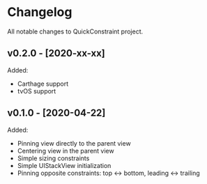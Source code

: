 # Changelog

All notable changes to QuickConstraint project.

## v0.2.0 - [2020-xx-xx]

Added:
* Carthage support
* tvOS support

## v0.1.0 - [2020-04-22]

Added:
* Pinning view directly to the parent view
* Centering view in the parent view
* Simple sizing constraints
* Simple UIStackView initialization
* Pinning opposite constraints: top <-> bottom, leading <->  trailing